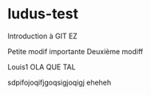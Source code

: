 # ludus-test
Introduction à GIT
EZ

Petite modif importante
Deuxième modiff

Louis1 OLA QUE TAL

sdpifojoqifjgoqsigjoqigj eheheh